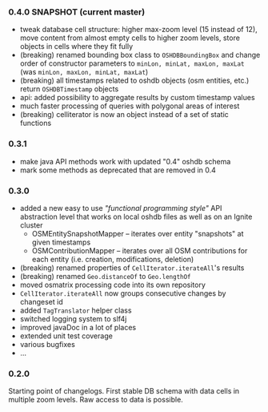 ### 0.4.0 SNAPSHOT (current master)

* tweak database cell structure: higher max-zoom level (15 instead of 12), move content from almost empty cells to higher zoom levels, store objects in cells where they fit fully
* (breaking) renamed bounding box class to `OSHDBBoundingBox` and change order of constructor parameters to `minLon, minLat, maxLon, maxLat` (was `minLon, maxLon, minLat, maxLat`)
* (breaking) all timestamps related to oshdb objects (osm entities, etc.) return `OSHDBTimestamp` objects
* api: added possibility to aggregate results by custom timestamp values
* much faster processing of queries with polygonal areas of interest
* (breaking) celliterator is now an object instead of a set of static functions

### 0.3.1

* make java API methods work with updated "0.4" oshdb schema
* mark some methods as deprecated that are removed in 0.4

### 0.3.0

* added a new easy to use _"functional programming style"_ API abstraction level that works on local oshdb files as well as on an Ignite cluster
	* OSMEntitySnapshotMapper – iterates over entity "snapshots" at given timestamps
	* OSMContributionMapper – iterates over all OSM contributions for each entity (i.e. creation, modifications, deletion)
* (breaking) renamed properties of `CellIterator.iterateAll`'s results
* (breaking) renamed `Geo.distanceOf` to `Geo.lengthOf`
* moved osmatrix processing code into its own repository
* `CellIterator.iterateAll` now groups consecutive changes by changeset id
* added `TagTranslator` helper class
* switched logging system to slf4j
* improved javaDoc in a lot of places
* extended unit test coverage
* various bugfixes
* …

### 0.2.0

Starting point of changelogs.
First stable DB schema with data cells in multiple zoom levels.
Raw access to data is possible.
